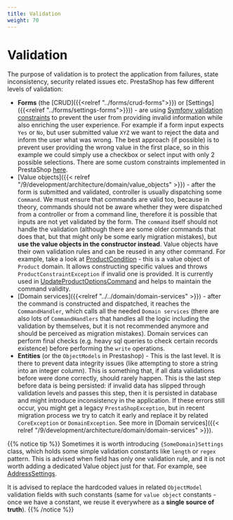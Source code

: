```yaml
---
title: Validation
weight: 70
---
```


# Validation

The purpose of validation is to protect the application from failures, state inconsistency, security related issues etc. PrestaShop has few different levels of validation:
* **Forms** (the [CRUD]({{<relref "../forms/crud-forms">}}) or [Settings]({{<relref "../forms/settings-forms">}})) - are using [Symfony validation constraints](https://symfony.com/doc/4.4/validation.html#constraints) to prevent the user from providing invalid information while also enriching the user experience. For example if a form input expects `Yes` or `No`, but user submitted value `XYZ` we want to reject the data and inform the user what was wrong. The best approach (if possible) is to prevent user providing the wrong value in the first place, so in this example we could simply use a checkbox or select input with only 2 possible selections. There are some custom constraints implemented in PrestaShop [here](https://github.com/PrestaShop/PrestaShop/tree/8.0.x/src/Core/ConstraintValidator).
* [Value objects]({{< relref "/9/development/architecture/domain/value_objects" >}}) - after the form is submitted and validated, controller is usually dispatching some `Command`. We must ensure that commands are valid too, because in theory, commands should not be aware whether they were dispatched from a controller or from a command line, therefore it is possible that inputs are not yet validated by the form. The `command` itself should not handle the validation (although there are some older commands that does that, but that might only be some early migration mistakes), but **use the value objects in the constructor instead**. Value objects have their own validation rules and can be reused in any other command. For example, take a look at [ProductCondition](https://github.com/PrestaShop/PrestaShop/blob/8.0.x/src/Core/Domain/Product/ValueObject/ProductCondition.php) - this is a value object of `Product` domain. It allows constructing specific values and throws `ProductConstraintException` if invalid one is provided. It is currently used in [UpdateProductOptionsCommand](https://github.com/PrestaShop/PrestaShop/blob/8.0.x/src/Core/Domain/Product/Command/UpdateProductOptionsCommand.php) and helps to maintain the command validity.
* [Domain services]({{<relref "../../domain/domain-services" >}}) - after the command is constructed and dispatched, it reaches the `CommandHandler`, which calls all the needed `Domain services` (there are also lots of `CommandHandlers` that handles all the logic including the validation by themselves, but it is not recommended anymore and should be perceived as migration mistakes). Domain services can perform final checks (e.g. heavy sql queries to check certain records existence) before performing the `write` operations.
* **Entities** (or the `ObjectModels` in Prestashop) - This is the last level. It is there to prevent data integrity issues (like attempting to store a string into an integer column). This is something that, if all data validations before were done correctly, should rarely happen. This is the last step before data is being persisted: if invalid data has slipped through validation levels and passes this step, then it is persisted in database and might introduce inconsistency in the application. If these errors still occur, you might get a legacy `PrestaShopException`, but in recent migration process we try to catch it early and replace it by related `CoreException` or `DomainException`. See more in [Domain services]({{< relref "/9/development/architecture/domain/domain-services" >}}).

{{% notice tip %}}
Sometimes it is worth introducing `{SomeDomain}Settings` class, which holds some simple validation constants like `length` or `regex` pattern. This is advised when field has only one validation rule, and it is not worth adding a dedicated Value object just for that. For example, see [AddressSettings](https://github.com/PrestaShop/PrestaShop/blob/8.0.x/src/Core/Domain/Address/AddressSettings.php).

It is advised to replace the hardcoded values in related `ObjectModel` validation fields with such constants (same for `value object` constants - once we have a constant, we reuse it everywhere as a **single source of truth**).
{{% /notice %}}
